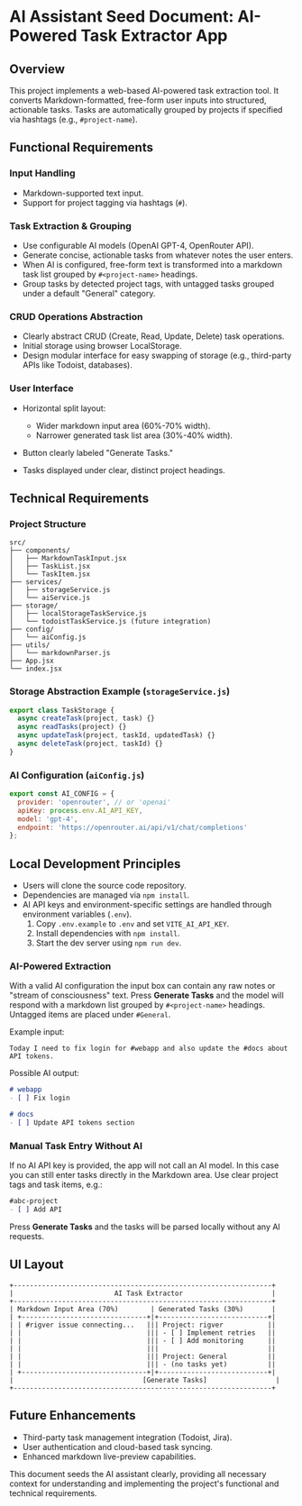 # AI Assistant Seed Document: AI-Powered Task Extractor App

## Overview

This project implements a web-based AI-powered task extraction tool. It converts Markdown-formatted, free-form user inputs into structured, actionable tasks. Tasks are automatically grouped by projects if specified via hashtags (e.g., `#project-name`).

## Functional Requirements

### Input Handling

* Markdown-supported text input.
* Support for project tagging via hashtags (`#`).

### Task Extraction & Grouping

* Use configurable AI models (OpenAI GPT-4, OpenRouter API).
* Generate concise, actionable tasks from whatever notes the user enters.
* When AI is configured, free-form text is transformed into a markdown task list grouped by `#<project-name>` headings.
* Group tasks by detected project tags, with untagged tasks grouped under a default "General" category.

### CRUD Operations Abstraction

* Clearly abstract CRUD (Create, Read, Update, Delete) task operations.
* Initial storage using browser LocalStorage.
* Design modular interface for easy swapping of storage (e.g., third-party APIs like Todoist, databases).

### User Interface

* Horizontal split layout:

  * Wider markdown input area (60%-70% width).
  * Narrower generated task list area (30%-40% width).
* Button clearly labeled "Generate Tasks."
* Tasks displayed under clear, distinct project headings.

## Technical Requirements

### Project Structure

```
src/
├── components/
│   ├── MarkdownTaskInput.jsx
│   ├── TaskList.jsx
│   └── TaskItem.jsx
├── services/
│   ├── storageService.js
│   └── aiService.js
├── storage/
│   ├── localStorageTaskService.js
│   └── todoistTaskService.js (future integration)
├── config/
│   └── aiConfig.js
├── utils/
│   └── markdownParser.js
├── App.jsx
└── index.jsx
```

### Storage Abstraction Example (`storageService.js`)

```javascript
export class TaskStorage {
  async createTask(project, task) {}
  async readTasks(project) {}
  async updateTask(project, taskId, updatedTask) {}
  async deleteTask(project, taskId) {}
}
```

### AI Configuration (`aiConfig.js`)

```javascript
export const AI_CONFIG = {
  provider: 'openrouter', // or 'openai'
  apiKey: process.env.AI_API_KEY,
  model: 'gpt-4',
  endpoint: 'https://openrouter.ai/api/v1/chat/completions'
};
```

## Local Development Principles

* Users will clone the source code repository.
* Dependencies are managed via `npm install`.
* AI API keys and environment-specific settings are handled through environment variables (`.env`).
  1. Copy `.env.example` to `.env` and set `VITE_AI_API_KEY`.
  2. Install dependencies with `npm install`.
  3. Start the dev server using `npm run dev`.

### AI-Powered Extraction

With a valid AI configuration the input box can contain any raw notes or "stream
of consciousness" text. Press **Generate Tasks** and the model will respond with
a markdown list grouped by `#<project-name>` headings. Untagged items are placed
under `#General`.

Example input:

```text
Today I need to fix login for #webapp and also update the #docs about API tokens.
```

Possible AI output:

```markdown
# webapp
- [ ] Fix login

# docs
- [ ] Update API tokens section
```

### Manual Task Entry Without AI

If no AI API key is provided, the app will not call an AI model. In this case you
can still enter tasks directly in the Markdown area. Use clear project tags and
task items, e.g.:

```markdown
#abc-project
- [ ] Add API
```

Press **Generate Tasks** and the tasks will be parsed locally without any AI
requests.

## UI Layout

```
+----------------------------------------------------------------+
|                         AI Task Extractor                      |
+----------------------------------------------------------------+
| Markdown Input Area (70%)        | Generated Tasks (30%)       |
| +-------------------------------+|+---------------------------+|
| | #rigver issue connecting...   ||| Project: rigver           ||
| |                               ||| - [ ] Implement retries   ||
| |                               ||| - [ ] Add monitoring      ||
| |                               |||                           ||
| |                               ||| Project: General          ||
| |                               ||| - (no tasks yet)          ||
| +-------------------------------+|+---------------------------+|
|                                [Generate Tasks]                 |
+----------------------------------------------------------------+
```

## Future Enhancements

* Third-party task management integration (Todoist, Jira).
* User authentication and cloud-based task syncing.
* Enhanced markdown live-preview capabilities.

This document seeds the AI assistant clearly, providing all necessary context for understanding and implementing the project's functional and technical requirements.
